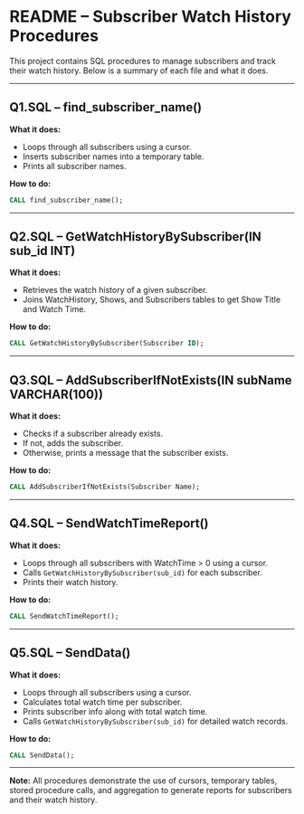 # README – Subscriber Watch History Procedures

This project contains SQL procedures to manage subscribers and track their watch history. Below is a summary of each file and what it does.

---

## Q1.SQL – find\_subscriber\_name()

**What it does:**

* Loops through all subscribers using a cursor.
* Inserts subscriber names into a temporary table.
* Prints all subscriber names.

**How to do:**

```sql
CALL find_subscriber_name();
```

---

## Q2.SQL – GetWatchHistoryBySubscriber(IN sub\_id INT)

**What it does:**

* Retrieves the watch history of a given subscriber.
* Joins WatchHistory, Shows, and Subscribers tables to get Show Title and Watch Time.

**How to do:**

```sql
CALL GetWatchHistoryBySubscriber(Subscriber ID);
```

---

## Q3.SQL – AddSubscriberIfNotExists(IN subName VARCHAR(100))

**What it does:**

* Checks if a subscriber already exists.
* If not, adds the subscriber.
* Otherwise, prints a message that the subscriber exists.

**How to do:**

```sql
CALL AddSubscriberIfNotExists(Subscriber Name);
```

---

## Q4.SQL – SendWatchTimeReport()

**What it does:**

* Loops through all subscribers with WatchTime > 0 using a cursor.
* Calls `GetWatchHistoryBySubscriber(sub_id)` for each subscriber.
* Prints their watch history.

**How to do:**

```sql
CALL SendWatchTimeReport();
```

---

## Q5.SQL – SendData()

**What it does:**

* Loops through all subscribers using a cursor.
* Calculates total watch time per subscriber.
* Prints subscriber info along with total watch time.
* Calls `GetWatchHistoryBySubscriber(sub_id)` for detailed watch records.

**How to do:**

```sql
CALL SendData();
```

---

**Note:**
All procedures demonstrate the use of cursors, temporary tables, stored procedure calls, and aggregation to generate reports for subscribers and their watch history.
